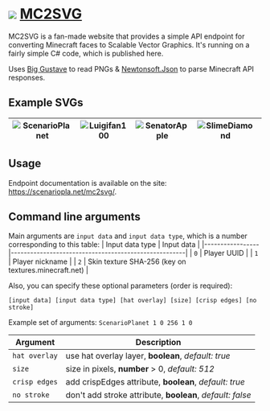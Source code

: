 # ![](https://scenariopla.net/mc2svg/get?texture=a6598aaa29dfc6a2026d6f4a10c4f5c1707935ecba5f71cc168039742ece0e7a&size=24&smaller=1) [MC2SVG](https://scenariopla.net/mc2svg/)

MC2SVG is a fan-made website that provides a simple API endpoint for converting Minecraft faces to Scalable Vector Graphics. It's running on a fairly simple C# code, which is published here.

Uses [Big Gustave](https://github.com/EliotJones/BigGustave) to read PNGs & [Newtonsoft.Json](https://github.com/JamesNK/Newtonsoft.Json) to parse Minecraft API responses.

## Example SVGs
| ![ScenarioPlanet](https://scenariopla.net/mc2svg/get?nickname=ScenarioPlanet&size=128) | ![Luigifan100](https://scenariopla.net/mc2svg/get?nickname=Luigifan100&size=128) | ![SenatorApple](https://scenariopla.net/mc2svg/get?nickname=SenatorApple&size=128) | ![SlimeDiamond](https://scenariopla.net/mc2svg/get?nickname=SlimeDiamond&size=128) | ![laootr_](https://scenariopla.net/mc2svg/get?nickname=laootr_&size=128) | ![stromhurst](https://scenariopla.net/mc2svg/get?nickname=stromhurst&size=128) |
|-|-|-|-|-|-|

## Usage

Endpoint documentation is available on the site: https://scenariopla.net/mc2svg/.

## Command line arguments

Main arguments are `input data` and `input data type`, which is a number corresponding to this table:
| Input data type | Input data                                           |
|-----------------|------------------------------------------------------|
| `0`             | Player UUID                                          |
| `1`             | Player nickname                                      |
| `2`             | Skin texture SHA-256 (key on textures.minecraft.net) |

Also, you can specify these optional parameters (order is required):

`[input data] [input data type] [hat overlay] [size] [crisp edges] [no stroke]`

Example set of arguments: `ScenarioPlanet 1 0 256 1 0`

| Argument      | Description                                               |
|---------------|-----------------------------------------------------------|
| `hat overlay` | use hat overlay layer, **boolean**, *default: true*       |
| `size`        | size in pixels, **number** > 0, *default: 512*            |
| `crisp edges` | add crispEdges attribute, **boolean**, *default: true*    |
| `no stroke`   | don't add stroke attribute, **boolean**, *default: false* |
